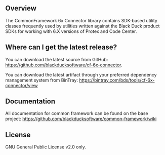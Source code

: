 ## Overview ##
The CommonFramework 6x Connector library contains SDK-based utility classes frequently used by utilities written against the Black Duck product SDKs for working with 6.X versions of Protex and Code Center.


## Where can I get the latest release? ##
You can download the latest source from GitHub: https://github.com/blackducksoftware/cf-6x-connector. 

You can download the latest artifact through your preferred dependency management system from BinTray: https://bintray.com/bds/tools/cf-6x-connector/view

## Documentation ##

All documentation for common framework can be found on the base project:  https://github.com/blackducksoftware/common-framework/wiki


## License ##
GNU General Public License v2.0 only.
